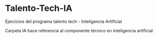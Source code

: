 # Talento-Tech-IA
Ejercicios del programa talento tech - Inteligencia Artificial

Carpeta IA hace referencia al componente técnico en inteligencia artificial